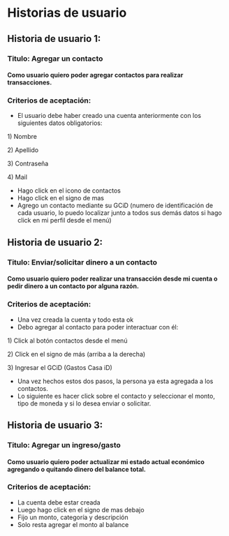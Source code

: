 # Historias de usuario

## Historia de usuario 1:

### Titulo:  Agregar un contacto

#### Como usuario quiero poder agregar contactos para realizar transacciones.

### Criterios de aceptación: 

* El usuario debe haber creado una cuenta anteriormente con los siguientes datos obligatorios:

1\) Nombre

2\) Apellido

3\) Contraseña

4\) Mail

* Hago click en el icono de contactos
* Hago click en el signo de mas
* Agrego un contacto mediante su GCiD (numero de identificación de cada usuario, lo puedo localizar junto a todos sus demás datos si hago click en mi perfil desde el menú)

## Historia de usuario 2: 

### Titulo:  Enviar/solicitar dinero a un contacto

#### Como usuario quiero poder realizar una transacción desde mi cuenta o pedir dinero a un contacto por alguna razón.

### Criterios de aceptación: 

* Una vez creada la cuenta y todo esta ok
* Debo agregar al contacto para poder interactuar con él:

1\) Click al botón contactos desde el menú

2\) Click en el signo de más (arriba a la derecha)

3\) Ingresar el GCiD (Gastos Casa iD)

* Una vez hechos estos dos pasos, la persona ya esta agregada a los contactos. 
* Lo siguiente es hacer click sobre el contacto y seleccionar el monto, tipo de moneda y si lo desea enviar o solicitar.

## Historia de usuario 3: 

### Titulo:  Agregar un ingreso/gasto

#### Como usuario quiero poder actualizar mi estado actual económico agregando o quitando dinero del balance total.

### Criterios de aceptación: 

* La cuenta debe estar creada
* Luego hago click en el signo de mas debajo
* Fijo un monto, categoría y descripción
* Solo resta agregar el monto al balance
